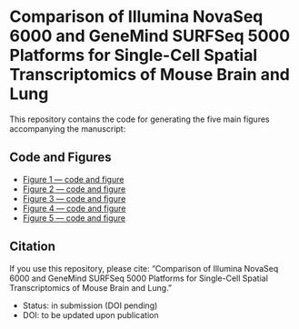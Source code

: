 # Comparison of Illumina NovaSeq 6000 and GeneMind SURFSeq 5000 Platforms for Single-Cell Spatial Transcriptomics of Mouse Brain and Lung

This repository contains the code for generating the five main figures accompanying the manuscript:

## Code and Figures
- [Figure 1 — code and figure](https://treywea.github.io/Illumina_NovaSeq_6000-vs-GeneMind_SURFSeq_5000/docs/Figure1.html)
- [Figure 2 — code and figure](https://treywea.github.io/Illumina_NovaSeq_6000-vs-GeneMind_SURFSeq_5000/docs/Figure2.html)
- [Figure 3 — code and figure](https://treywea.github.io/Illumina_NovaSeq_6000-vs-GeneMind_SURFSeq_5000/docs/Figure3.html)
- [Figure 4 — code and figure](https://treywea.github.io/Illumina_NovaSeq_6000-vs-GeneMind_SURFSeq_5000/docs/Figure4.html)
- [Figure 5 — code and figure](https://treywea.github.io/Illumina_NovaSeq_6000-vs-GeneMind_SURFSeq_5000/docs/Figure5.html)

## Citation

If you use this repository, please cite:
“Comparison of Illumina NovaSeq 6000 and GeneMind SURFSeq 5000 Platforms for Single-Cell Spatial Transcriptomics of Mouse Brain and Lung.”

- Status: in submission (DOI pending)
- DOI: to be updated upon publication
